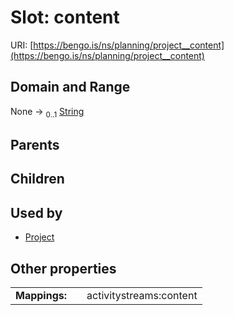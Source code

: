 
# Slot: content




URI: [https://bengo.is/ns/planning/project__content](https://bengo.is/ns/planning/project__content)


## Domain and Range

None &#8594;  <sub>0..1</sub> [String](types/String.md)

## Parents


## Children


## Used by

 * [Project](Project.md)

## Other properties

|  |  |  |
| --- | --- | --- |
| **Mappings:** | | activitystreams:content |

